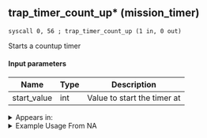 ## trap_timer_count_up* (mission_timer)

`syscall 0, 56 ; trap_timer_count_up (1 in, 0 out)`

Starts a countup timer

#### Input parameters
| Name | Type | Description
|------|------|------------
| start_value   | int   | Value to start the timer at




<details>
	<summary>Appears in:</summary>

</details>

<details>
	<summary>Example Usage From NA</summary>

</details>

